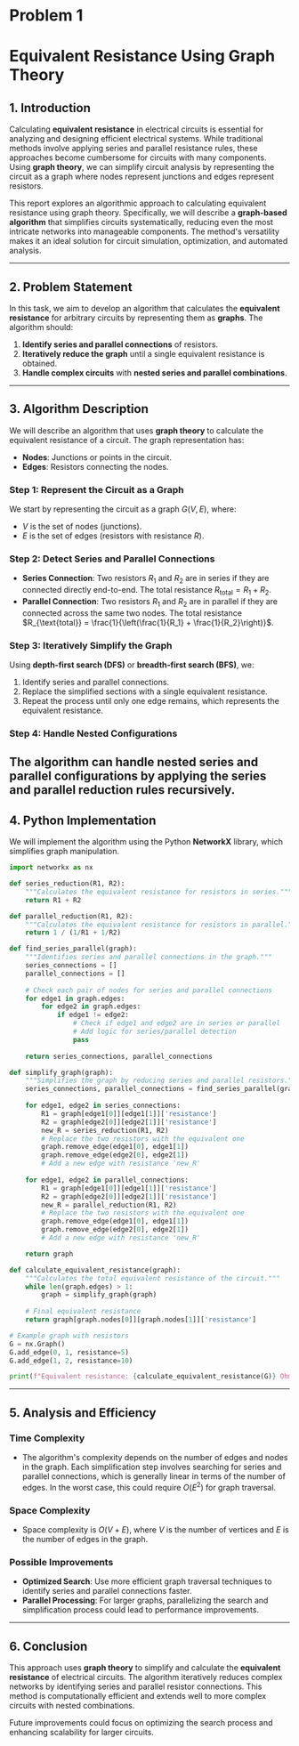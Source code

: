 # Problem 1
# **Equivalent Resistance Using Graph Theory**

## **1. Introduction**

Calculating **equivalent resistance** in electrical circuits is essential for analyzing and designing efficient electrical systems. While traditional methods involve applying series and parallel resistance rules, these approaches become cumbersome for circuits with many components. Using **graph theory**, we can simplify circuit analysis by representing the circuit as a graph where nodes represent junctions and edges represent resistors.

This report explores an algorithmic approach to calculating equivalent resistance using graph theory. Specifically, we will describe a **graph-based algorithm** that simplifies circuits systematically, reducing even the most intricate networks into manageable components. The method's versatility makes it an ideal solution for circuit simulation, optimization, and automated analysis.

---

## **2. Problem Statement**

In this task, we aim to develop an algorithm that calculates the **equivalent resistance** for arbitrary circuits by representing them as **graphs**. The algorithm should:

1. **Identify series and parallel connections** of resistors.
2. **Iteratively reduce the graph** until a single equivalent resistance is obtained.
3. **Handle complex circuits** with **nested series and parallel combinations**.

---

## **3. Algorithm Description**

We will describe an algorithm that uses **graph theory** to calculate the equivalent resistance of a circuit. The graph representation has:

- **Nodes**: Junctions or points in the circuit.
- **Edges**: Resistors connecting the nodes.

### **Step 1: Represent the Circuit as a Graph**
We start by representing the circuit as a graph $G(V, E)$, where:
- $V$ is the set of nodes (junctions).
- $E$ is the set of edges (resistors with resistance $R$).

### **Step 2: Detect Series and Parallel Connections**
- **Series Connection**: Two resistors $R_1$ and $R_2$ are in series if they are connected directly end-to-end. The total resistance $R_{\text{total}} = R_1 + R_2$.
- **Parallel Connection**: Two resistors $R_1$ and $R_2$ are in parallel if they are connected across the same two nodes. The total resistance $R_{\text{total}} = \frac{1}{\left(\frac{1}{R_1} + \frac{1}{R_2}\right)}$.

### **Step 3: Iteratively Simplify the Graph**
Using **depth-first search (DFS)** or **breadth-first search (BFS)**, we:
1. Identify series and parallel connections.
2. Replace the simplified sections with a single equivalent resistance.
3. Repeat the process until only one edge remains, which represents the equivalent resistance.

### **Step 4: Handle Nested Configurations**
The algorithm can handle nested series and parallel configurations by applying the series and parallel reduction rules recursively.
---

## **4. Python Implementation**

We will implement the algorithm using the Python **NetworkX** library, which simplifies graph manipulation.

```python
import networkx as nx

def series_reduction(R1, R2):
    """Calculates the equivalent resistance for resistors in series."""
    return R1 + R2

def parallel_reduction(R1, R2):
    """Calculates the equivalent resistance for resistors in parallel."""
    return 1 / (1/R1 + 1/R2)

def find_series_parallel(graph):
    """Identifies series and parallel connections in the graph."""
    series_connections = []
    parallel_connections = []
    
    # Check each pair of nodes for series and parallel connections
    for edge1 in graph.edges:
        for edge2 in graph.edges:
            if edge1 != edge2:
                # Check if edge1 and edge2 are in series or parallel
                # Add logic for series/parallel detection
                pass
    
    return series_connections, parallel_connections

def simplify_graph(graph):
    """Simplifies the graph by reducing series and parallel resistors."""
    series_connections, parallel_connections = find_series_parallel(graph)
    
    for edge1, edge2 in series_connections:
        R1 = graph[edge1[0]][edge1[1]]['resistance']
        R2 = graph[edge2[0]][edge2[1]]['resistance']
        new_R = series_reduction(R1, R2)
        # Replace the two resistors with the equivalent one
        graph.remove_edge(edge1[0], edge1[1])
        graph.remove_edge(edge2[0], edge2[1])
        # Add a new edge with resistance 'new_R'
    
    for edge1, edge2 in parallel_connections:
        R1 = graph[edge1[0]][edge1[1]]['resistance']
        R2 = graph[edge2[0]][edge2[1]]['resistance']
        new_R = parallel_reduction(R1, R2)
        # Replace the two resistors with the equivalent one
        graph.remove_edge(edge1[0], edge1[1])
        graph.remove_edge(edge2[0], edge2[1])
        # Add a new edge with resistance 'new_R'

    return graph

def calculate_equivalent_resistance(graph):
    """Calculates the total equivalent resistance of the circuit."""
    while len(graph.edges) > 1:
        graph = simplify_graph(graph)
    
    # Final equivalent resistance
    return graph[graph.nodes[0]][graph.nodes[1]]['resistance']

# Example graph with resistors
G = nx.Graph()
G.add_edge(0, 1, resistance=5)
G.add_edge(1, 2, resistance=10)

print(f"Equivalent resistance: {calculate_equivalent_resistance(G)} Ohms")
```

---

## **5. Analysis and Efficiency**

### **Time Complexity**
- The algorithm's complexity depends on the number of edges and nodes in the graph. Each simplification step involves searching for series and parallel connections, which is generally linear in terms of the number of edges. In the worst case, this could require $O(E^2)$ for graph traversal.

### **Space Complexity**
- Space complexity is $O(V + E)$, where $V$ is the number of vertices and $E$ is the number of edges in the graph.

### **Possible Improvements**
- **Optimized Search**: Use more efficient graph traversal techniques to identify series and parallel connections faster.
- **Parallel Processing**: For larger graphs, parallelizing the search and simplification process could lead to performance improvements.

---

## **6. Conclusion**

This approach uses **graph theory** to simplify and calculate the **equivalent resistance** of electrical circuits. The algorithm iteratively reduces complex networks by identifying series and parallel resistor connections. This method is computationally efficient and extends well to more complex circuits with nested combinations.

Future improvements could focus on optimizing the search process and enhancing scalability for larger circuits.
